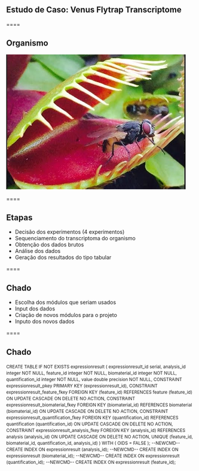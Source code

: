 <!-- .slide: data-background="img/motivation.jpg" -->

## Estudo de Caso: Venus Flytrap Transcriptome

====

<!-- .slide: data-background="img/motivation.jpg" -->

## Organismo

<img src="img/logos/data18.jpg" style="background:none; border:none; box-shadow:none;">

====

<!-- .slide: data-background="img/motivation.jpg" -->


## Etapas

- Decisão dos experimentos (4 experimentos)
- Sequenciamento do transcriptoma do organismo
- Obtenção dos dados brutos
- Análise dos dados
- Geração dos resultados do tipo tabular

====

<!-- .slide: data-background="img/motivation.jpg" -->

## Chado

- Escolha dos módulos que seriam usados
- Input dos dados
- Criação de novos módulos para o projeto
- Inputo dos novos dados

====

<!-- .slide: data-background="img/motivation.jpg" -->

## Chado

<small>
CREATE TABLE IF NOT EXISTS expressionresult
(
   expressionresult_id serial, 
   analysis_id integer NOT NULL,
   feature_id integer NOT NULL, 
   biomaterial_id integer NOT NULL, 
   quantification_id integer NOT NULL, 
   value double precision NOT NULL, 
   CONSTRAINT expressionresult_pkey PRIMARY KEY (expressionresult_id), 
   CONSTRAINT expressionresult_feature_fkey FOREIGN KEY (feature_id) REFERENCES feature (feature_id) ON UPDATE CASCADE ON DELETE NO ACTION, 
   CONSTRAINT expressionresult_biomaterial_fkey FOREIGN KEY (biomaterial_id) REFERENCES biomaterial (biomaterial_id) ON UPDATE CASCADE ON DELETE NO ACTION, 
   CONSTRAINT expressionresult_quantification_fkey FOREIGN KEY (quantification_id) REFERENCES quantification (quantification_id) ON UPDATE CASCADE ON DELETE NO ACTION, 
   CONSTRAINT expressionresult_analysis_fkey FOREIGN KEY (analysis_id) REFERENCES analysis (analysis_id) ON UPDATE CASCADE ON DELETE NO ACTION,
    UNIQUE (feature_id, biomaterial_id, quantification_id, analysis_id)
) 
WITH (
  OIDS = FALSE
);
--NEWCMD--
CREATE INDEX ON expressionresult (analysis_id);
--NEWCMD--
CREATE INDEX ON expressionresult (biomaterial_id);
--NEWCMD--
CREATE INDEX ON expressionresult (quantification_id);
--NEWCMD--
CREATE INDEX ON expressionresult (feature_id);
</small>
